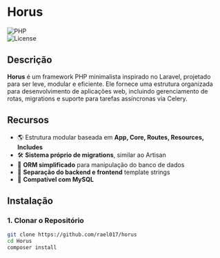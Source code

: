 # **Horus**  

![PHP](https://img.shields.io/badge/PHP-8.1%2B-blue.svg)  
![License](https://img.shields.io/badge/license-MIT-green.svg)  

## **Descrição**  
**Horus** é um framework PHP minimalista inspirado no Laravel, projetado para ser leve, modular e eficiente. Ele fornece uma estrutura organizada para desenvolvimento de aplicações web, incluindo gerenciamento de rotas, migrations e suporte para tarefas assíncronas via Celery.  

## **Recursos**  
- 🌎 Estrutura modular baseada em **App, Core, Routes, Resources, Includes**  
- 🛠️ **Sistema próprio de migrations**, similar ao Artisan  
- 🔄 **ORM simplificado** para manipulação do banco de dados  
- 📁 **Separação do backend e frontend** template strings
- 🔌 **Compatível com MySQL**  

## **Instalação**  

### **1. Clonar o Repositório**  
```sh
git clone https://github.com/rael017/horus
cd Horus
composer install

